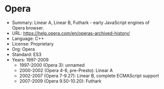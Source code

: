 # Opera

* Summary:    Linear A, Linear B, Futhark - early JavaScript engines of Opera browser.
* URL:        https://help.opera.com/en/operas-archived-history/
* Language:   C++
* License:    Proprietary
* Org:        Opera
* Standard:   ES3
* Years:      1997-2009
  * 1997-2000 (Opera 3): unnamed
  * 2000-2002 (Opera 4-6, pre-Presto): Linear A
  * 2002-2007 (Opera 7-9.27): Linear B, complete ECMAScript support
  * 2007-2009 (Opera 9.50-10.20): Futhark
